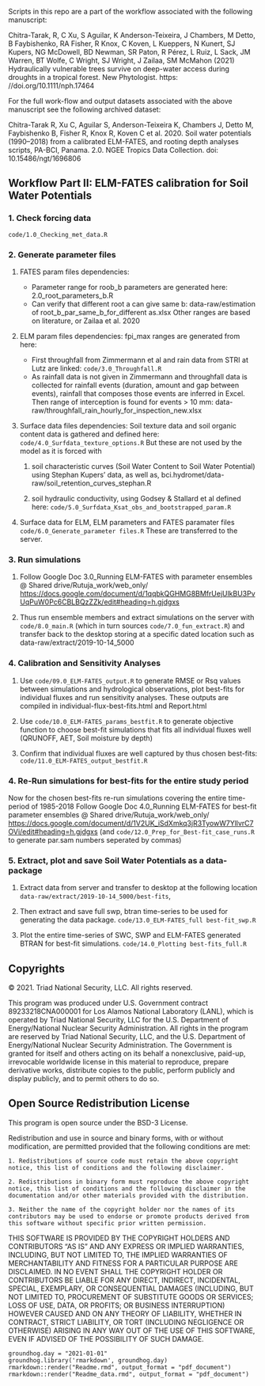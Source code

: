 Scripts in this repo are a part of the workflow associated with the
following manuscript:

Chitra-Tarak, R, C Xu, S Aguilar, K Anderson-Teixeira, J Chambers, M
Detto, B Faybishenko, RA Fisher, R Knox, C Koven, L Kueppers, N Kunert,
SJ Kupers, NG McDowell, BD Newman, SR Paton, R Pérez, L Ruiz, L Sack, JM
Warren, BT Wolfe, C Wright, SJ Wright, J Zailaa, SM McMahon (2021)
Hydraulically vulnerable trees survive on deep-water access during
droughts in a tropical forest. New Phytologist. https:
//doi.org/10.1111/nph.17464

For the full work-flow and output datasets associated with the above
manuscript see the following archived dataset:

Chitra-Tarak R, Xu C, Aguilar S, Anderson-Teixeira K, Chambers J, Detto
M, Faybishenko B, Fisher R, Knox R, Koven C et al. 2020. Soil water
potentials (1990–2018) from a calibrated ELM-FATES, and rooting depth
analyses scripts, PA-BCI, Panama. 2.0. NGEE Tropics Data Collection.
doi: 10.15486/ngt/1696806

## Workflow Part II: ELM-FATES calibration for Soil Water Potentials

### 1. Check forcing data

`code/1.0_Checking_met_data.R`

### 2. Generate parameter files

1.  FATES param files dependencies:

    -   Parameter range for roob\_b parameters are generated here:
        2.0\_root\_parameters\_b.R
    -   Can verify that different root a can give same b:
        data-raw/estimation of root\_b\_par\_same\_b\_for\_different
        as.xlsx Other ranges are based on literature, or Zailaa et
        al. 2020

2.  ELM param files dependencies: fpi\_max ranges are generated from
    here:

    -   First throughfall from Zimmermann et al and rain data from STRI
        at Lutz are linked: `code/3.0_Throughfall.R`
    -   As rainfall data is not given in Zimmermann and throughfall data
        is collected for rainfall events (duration, amount and gap
        between events), rainfall that composes those events are
        inferred in Excel. Then range of interception is found for
        events &gt; 10 mm:
        data-raw/throughfall\_rain\_hourly\_for\_inspection\_new.xlsx

3.  Surface data files dependencies: Soil texture data and soil organic
    content data is gathered and defined here:
    `code/4.0_Surfdata_texture_options.R` But these are not used by the
    model as it is forced with

    1.  soil characteristic curves (Soil Water Content to Soil Water
        Potential) using Stephan Kupers’ data, as well as,
        bci.hydromet/data-raw/soil\_retention\_curves\_stephan.R

    2.  soil hydraulic conductivity, using Godsey & Stallard et al
        defined here:
        `code/5.0_Surfdata_Ksat_obs_and_bootstrapped_param.R`

4.  Surface data for ELM, ELM parameters and FATES paramater files
    `code/6.0_Generate_parameter files.R` These are transferred to the
    server.

### 3. Run simulations

1.  Follow Google Doc 3.0\_Running ELM-FATES with parameter ensembles @
    Shared drive/Rutuja\_work/web\_only/
    <https://docs.google.com/document/d/1qqbkQGHMG8BMfrUejUlkBU3PvUqPuW0Pc6CBLBQzZZk/edit#heading=h.gjdgxs>

2.  Thus run ensemble members and extract simulations on the server with
    `code/8.0_main.R` (which in turn sources `code/7.0_fun_extract.R`)
    and transfer back to the desktop storing at a specific dated
    location such as data-raw/extract/2019-10-14\_5000

### 4. Calibration and Sensitivity Analyses

1.  Use `code/09.0_ELM-FATES_output.R` to generate RMSE or Rsq values
    between simulations and hydrological observations, plot best-fits
    for individual fluxes and run sensitivity analyses. These outputs
    are compiled in individual-flux-best-fits.html and Report.html

2.  Use `code/10.0_ELM-FATES_params_bestfit.R` to generate objective
    function to choose best-fit simulations that fits all individual
    fluxes well (QRUNOFF, AET, Soil moisture by depth)

3.  Confirm that individual fluxes are well captured by thus chosen
    best-fits: `code/11.0_ELM-FATES_output_bestfit.R`

### 4. Re-Run simulations for best-fits for the entire study period

Now for the chosen best-fits re-run simulations covering the entire
time-period of 1985-2018 Follow Google Doc 4.0\_Running ELM-FATES for
best-fit parameter ensembles @ Shared drive/Rutuja\_work/web\_only/
<https://docs.google.com/document/d/1V2UK_iSdXmkq3jR3TyowW7YllvrC7OVi/edit#heading=h.gjdgxs>
(and `code/12.0_Prep_for_Best-fit_case_runs.R` to generate par.sam
numbers seperated by commas)

### 5. Extract, plot and save Soil Water Potentials as a data-package

1.  Extract data from server and transfer to desktop at the following
    location `data-raw/extract/2019-10-14_5000/best-fits`,

2.  Then extract and save full swp, btran time-series to be used for
    generating the data package.
    `code/13.0_ELM-FATES_full best-fit_swp.R`

3.  Plot the entire time-series of SWC, SWP and ELM-FATES generated
    BTRAN for best-fit simulations.
    `code/14.0_Plotting best-fits_full.R`

## Copyrights

© 2021. Triad National Security, LLC. All rights reserved.

This program was produced under U.S. Government contract
89233218CNA000001 for Los Alamos National Laboratory (LANL), which is
operated by Triad National Security, LLC for the U.S. Department of
Energy/National Nuclear Security Administration. All rights in the
program are reserved by Triad National Security, LLC, and the U.S.
Department of Energy/National Nuclear Security Administration. The
Government is granted for itself and others acting on its behalf a
nonexclusive, paid-up, irrevocable worldwide license in this material to
reproduce, prepare derivative works, distribute copies to the public,
perform publicly and display publicly, and to permit others to do so.

## Open Source Redistribution License

This program is open source under the BSD-3 License.

Redistribution and use in source and binary forms, with or without
modification, are permitted provided that the following conditions are
met:

    1. Redistributions of source code must retain the above copyright notice, this list of conditions and the following disclaimer.

    2. Redistributions in binary form must reproduce the above copyright notice, this list of conditions and the following disclaimer in the documentation and/or other materials provided with the distribution.

    3. Neither the name of the copyright holder nor the names of its contributors may be used to endorse or promote products derived from this software without specific prior written permission.

THIS SOFTWARE IS PROVIDED BY THE COPYRIGHT HOLDERS AND CONTRIBUTORS “AS
IS” AND ANY EXPRESS OR IMPLIED WARRANTIES, INCLUDING, BUT NOT LIMITED
TO, THE IMPLIED WARRANTIES OF MERCHANTABILITY AND FITNESS FOR A
PARTICULAR PURPOSE ARE DISCLAIMED. IN NO EVENT SHALL THE COPYRIGHT
HOLDER OR CONTRIBUTORS BE LIABLE FOR ANY DIRECT, INDIRECT, INCIDENTAL,
SPECIAL, EXEMPLARY, OR CONSEQUENTIAL DAMAGES (INCLUDING, BUT NOT LIMITED
TO, PROCUREMENT OF SUBSTITUTE GOODS OR SERVICES; LOSS OF USE, DATA, OR
PROFITS; OR BUSINESS INTERRUPTION) HOWEVER CAUSED AND ON ANY THEORY OF
LIABILITY, WHETHER IN CONTRACT, STRICT LIABILITY, OR TORT (INCLUDING
NEGLIGENCE OR OTHERWISE) ARISING IN ANY WAY OUT OF THE USE OF THIS
SOFTWARE, EVEN IF ADVISED OF THE POSSIBILITY OF SUCH DAMAGE.

    groundhog.day = "2021-01-01"
    groundhog.library('rmarkdown', groundhog.day)
    rmarkdown::render("Readme.rmd", output_format = "pdf_document")
    rmarkdown::render("Readme_data.rmd", output_format = "pdf_document")
